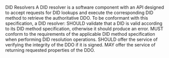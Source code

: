 DID Resolvers A DID resolver is a software component with an API designed to
accept requests for DID lookups and execute the corresponding DID method to
retrieve the authoritative DDO. To be conformant with this specification, a
DID resolver: SHOULD validate that a DID is valid according to its DID method
specification, otherwise it should produce an error. MUST conform to the
requirements of the applicable DID method specification when performing DID
resolution operations. SHOULD offer the service of verifying the integrity of
the DDO if it is signed. MAY offer the service of returning requested
properties of the DDO.


